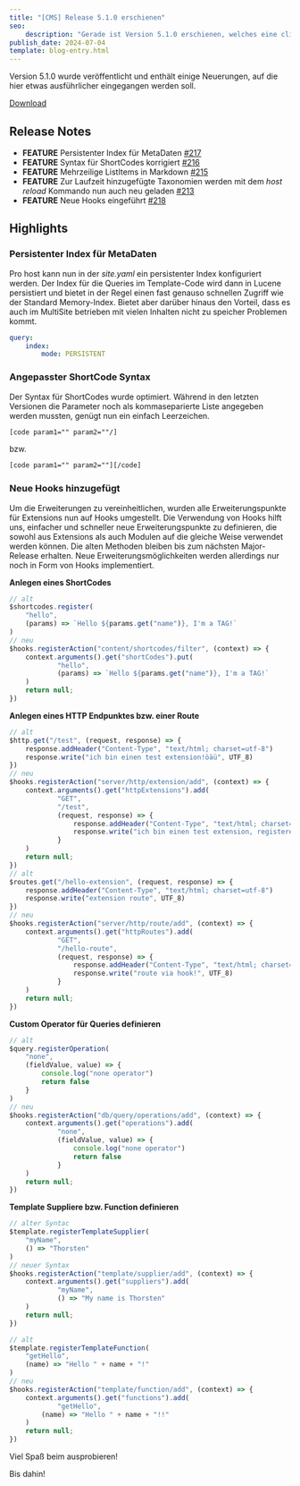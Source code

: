 ```yaml
---
title: "[CMS] Release 5.1.0 erschienen"
seo:
    description: "Gerade ist Version 5.1.0 erschienen, welches eine cli zum managen von extension, module und themes enthält."
publish_date: 2024-07-04
template: blog-entry.html
---
```


Version 5.1.0 wurde veröffentlicht und enthält einige Neuerungen, auf die hier etwas ausführlicher eingegangen werden soll.

[Download](https://github.com/thmarx/cms/releases/download/v5.1.0/cms-server-5.1.0.zip)


## Release Notes

* **FEATURE** Persistenter Index für MetaDaten [#217](https://github.com/thmarx/cms/issues/217)  
* **FEATURE** Syntax für ShortCodes korrigiert [#216](https://github.com/thmarx/cms/issues/216)  
* **FEATURE** Mehrzeilige ListItems in Markdown [#215](https://github.com/thmarx/cms/issues/215)
* **FEATURE** Zur Laufzeit hinzugefügte Taxonomien werden mit dem *host reload* Kommando nun auch neu geladen [#213](https://github.com/thmarx/cms/issues/213)
* **FEATURE** Neue Hooks eingeführt [#218](https://github.com/thmarx/cms/issues/218)


## Highlights

### Persistenter Index für MetaDaten

Pro host kann nun in der *site.yaml* ein persistenter Index konfiguriert werden. 
Der Index für die Queries im Template-Code wird dann in Lucene persistiert und bietet in der Regel einen fast genauso schnellen Zugriff wie der Standard Memory-Index.
Bietet aber darüber hinaus den Vorteil, dass es auch im MultiSite betrieben mit vielen Inhalten nicht zu speicher Problemen kommt.

```yaml
query:
    index:
        mode: PERSISTENT
```

### Angepasster ShortCode Syntax

Der Syntax für ShortCodes wurde optimiert. Während in den letzten Versionen die Parameter noch als kommaseparierte Liste angegeben werden mussten, genügt nun ein einfach Leerzeichen.

```html
[code param1="" param2=""/]
```
bzw.
```html
[code param1="" param2=""][/code]
```

### Neue Hooks hinzugefügt

Um die Erweiterungen zu vereinheitlichen, wurden alle Erweiterungspunkte für Extensions nun auf Hooks umgestellt.
Die Verwendung von Hooks hilft uns, einfacher und schneller neue Erweiterungspunkte zu definieren, die sowohl aus Extensions als auch Modulen auf die gleiche Weise verwendet werden können.
Die alten Methoden bleiben bis zum nächsten Major-Release erhalten.
Neue Erweiterungsmöglichkeiten werden allerdings nur noch in Form von Hooks implementiert.

**Anlegen eines ShortCodes**

```js
// alt
$shortcodes.register(
	"hello",
	(params) => `Hello ${params.get("name")}, I'm a TAG!`
)
// neu
$hooks.registerAction("content/shortcodes/filter", (context) => {
	context.arguments().get("shortCodes").put(
			"hello",
			(params) => `Hello ${params.get("name")}, I'm a TAG!`
	)
	return null;
})
```

**Anlegen eines HTTP Endpunktes bzw. einer Route**

```js
// alt
$http.get("/test", (request, response) => {
	response.addHeader("Content-Type", "text/html; charset=utf-8")
	response.write("ich bin einen test extension!öäü", UTF_8)
})
// neu
$hooks.registerAction("server/http/extension/add", (context) => {
	context.arguments().get("httpExtensions").add(
			"GET",
			"/test",
			(request, response) => {
				response.addHeader("Content-Type", "text/html; charset=utf-8")
				response.write("ich bin einen test extension, registered via hook!", UTF_8)
			}
	)
	return null;
})
// alt
$routes.get("/hello-extension", (request, response) => {
	response.addHeader("Content-Type", "text/html; charset=utf-8")
	response.write("extension route", UTF_8)
})
// neu
$hooks.registerAction("server/http/route/add", (context) => {
	context.arguments().get("httpRoutes").add(
			"GET",
			"/hello-route",
			(request, response) => {
				response.addHeader("Content-Type", "text/html; charset=utf-8")
				response.write("route via hook!", UTF_8)
			}
	)
	return null;
})
```

**Custom Operator für Queries definieren**

```js
// alt
$query.registerOperation(
	"none",
	(fieldValue, value) => {
		console.log("none operator")
		return false
	}
)
// neu
$hooks.registerAction("db/query/operations/add", (context) => {
	context.arguments().get("operations").add(
			"none",
			(fieldValue, value) => {
				console.log("none operator")
				return false
			}
	)
	return null;
})
```

**Template Suppliere bzw. Function definieren**

```js
// alter Syntac
$template.registerTemplateSupplier(
	"myName",
	() => "Thorsten"
)
// neuer Syntax
$hooks.registerAction("template/supplier/add", (context) => {
	context.arguments().get("suppliers").add(
			"myName",
			() => "My name is Thorsten"
	)
	return null;
})

// alt
$template.registerTemplateFunction(
	"getHello",
	(name) => "Hello " + name + "!"
)
// neu
$hooks.registerAction("template/function/add", (context) => {
	context.arguments().get("functions").add(
			"getHello",
		(name) => "Hello " + name + "!!"
	)
	return null;
})
```

Viel Spaß beim ausprobieren!

Bis dahin!
